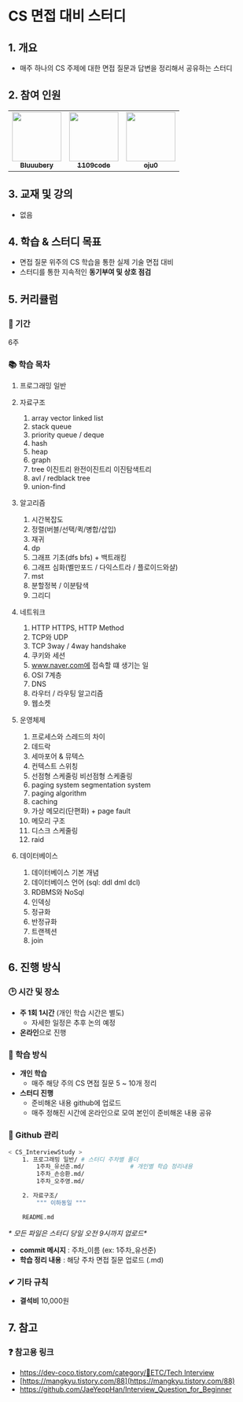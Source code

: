# CS 면접 대비 스터디

## 1. 개요

- 매주 하나의 CS 주제에 대한 면접 질문과 답변을 정리해서 공유하는 스터디

## 2. 참여 인원

<table>
  <tr>
    <td align="center"><a href="https://github.com/Bluuubery"><img src="https://avatars.githubusercontent.com/u/109324637?v=4?s=100" width="100px;" alt=""/><br /><sub><b>Bluuubery</b></sub></a><br /></td>
    <td align="center"><a href="https://github.com/1109code"><img src="https://avatars.githubusercontent.com/u/109256753?v=4?s=100" width="100px;" alt=""/><br /><sub><b>1109code</b></sub></a><br /></td>
    <td align="center"><a href="https://github.com/oju0"><img src="https://avatars.githubusercontent.com/u/109325578?v=4?s-100" width="100px;" alt=""/><br /><sub><b>oju0</b></sub></a><br /></td>   
  </tr>
</table>

## 3. 교재 및 강의

- 없음

## 4. 학습 & 스터디 목표

- 면접 질문 위주의 CS 학습을 통한 실제 기술 면접 대비
- 스터디를 통한 지속적인 **동기부여 및 상호 점검**

## 5. 커리큘럼

### 📅 기간

6주

### 📚 학습 목차

1. 프로그래밍 일반
   
2. 자료구조
   1. array vector linked list
   2. stack queue
   3. priority queue / deque
   4. hash
   5. heap
   6. graph
   7. tree 이진트리 완전이진트리 이진탐색트리
   8. avl / redblack tree
   9. union-find

3.  알고리즘
    1. 시간복잡도
    2. 정렬(버블/선택/퀵/병합/삽입)
    3. 재귀
    4. dp
    5. 그래프 기초(dfs bfs) + 백트래킹 
    6. 그래프 심화(벨만포드 / 다익스트라 / 플로이드와샬) 
    7. mst
    8. 분할정복 / 이분탐색 
    9. 그리디

4.  네트워크
    1. HTTP HTTPS, HTTP Method
    2. TCP와 UDP
    3. TCP 3way / 4way handshake
    4. 쿠키와 세션
    5. www.naver.com에 접속할 떄 생기는 일
    6. OSI 7계층
    7. DNS
    8. 라우터 / 라우팅 알고리즘
    9. 웹소켓

5.  운영체제
    1. 프로세스와 스레드의 차이
    2. 데드락
    3. 세마포어 & 뮤텍스
    4. 컨텍스트 스위칭
    5. 선점형 스케줄링 비선점형 스케줄링
    6. paging system segmentation system
    7. paging algorithm
    8. caching
    9. 가상 메모리(단편화) + page fault 
    10. 메모리 구조
    11. 디스크 스케줄링
    12. raid

6.  데이터베이스
    1. 데이터베이스 기본 개념
    2. 데이터베이스 언어 (sql: ddl dml dcl)
    3. RDBMS와 NoSql
    4. 인덱싱
    5. 정규화
    6. 반정규화
    7. 트랜젝션
    8. join

## 6. 진행 방식

### 🕑  시간 및 장소

- **주 1회 1시간** (개인 학습 시간은 별도)
    - 자세한 일정은 추후 논의 예정
- **온라인**으로 진행

### 📖 학습 방식

- **개인 학습**
    - 매주 해당 주의 CS 면접 질문 5 ~ 10개 정리
- **스터디 진행**
    - 준비해온 내용 github에 업로드
    - 매주 정해진 시간에 온라인으로 모여 본인이 준비해온 내용 공유

### 💾 Github 관리 

```bash
< CS_InterviewStudy >
	1. 프로그래밍 일반/ # 스터디 주차별 폴더
		1주차_유선준.md/				# 개인별 학습 정리내용
		1주차_손승환.md/
		1주차_오주영.md/

    2. 자료구조/
    	""" 이하동일 """

    README.md
```

**\** 모든 파일은 스터디 당일 오전 9시까지 업로드\**
- **commit 메시지** : 주차_이름 (ex: 1주차_유선준)
- **학습 정리 내용** : 해당 주차 면접 질문 업로드 (.md)

### ✔ 기타 규칙

- **결석비** 10,000원

## 7. 참고

### ❓ 참고용 링크

- [https://dev-coco.tistory.com/category/📌ETC/Tech Interview](https://dev-coco.tistory.com/category/%F0%9F%93%8CETC/Tech%20Interview)
- [https://mangkyu.tistory.com/88](https://mangkyu.tistory.com/88)
- https://github.com/JaeYeopHan/Interview_Question_for_Beginner
